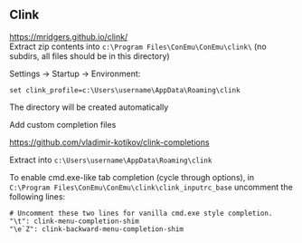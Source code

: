 ## Clink
https://mridgers.github.io/clink/  
Extract zip contents into `c:\Program Files\ConEmu\ConEmu\clink\` (no subdirs, all files should be in this directory)

Settings -> Startup -> Environment: 
```
set clink_profile=c:\Users\username\AppData\Roaming\clink
```
The directory will be created automatically

Add custom completion files

https://github.com/vladimir-kotikov/clink-completions

Extract into `c:\Users\username\AppData\Roaming\clink`

To enable cmd.exe-like tab completion (cycle through options), in
`C:\Program Files\ConEmu\ConEmu\clink\clink_inputrc_base` uncomment the following lines:
```
# Uncomment these two lines for vanilla cmd.exe style completion.
"\t": clink-menu-completion-shim
"\e`Z": clink-backward-menu-completion-shim
```
